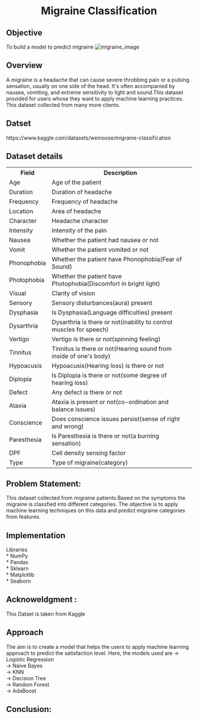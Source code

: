 
<html>
  <h1 align='center'>
    Migraine Classification
  </h1>
  
  
  <h2>
    Objective
  </h2>
  <p1>
      To build a model to predict migraine 
  </p1>
  <img src="https://dornsife.usc.edu/assets/img/news/story/3670.jpg" alt="migraine_image">
  
  
   <h2>
    Overview
   </h2>
   <p1>
     A migraine is a headache that can cause severe throbbing pain or a pulsing sensation, usually on one side of the head. It's often accompanied by nausea, vomiting, and extreme sensitivity to light and sound.This dataset provided for users whose they want to apply machine learning practices. This dataset collected from many more clients.
   </p1>
  
  <h2>
    Datset 
  </h2>
  <p1>
  https://www.kaggle.com/datasets/weinoose/migraine-classification
  </p1>
  
  

  <h2>
    Dataset details
  </h2>
  <p1>
  <table>
  <tr>
    <th>Field</th>
    <th>Description</th>
    
  </tr>
  
  <tr>
    <td>Age</td>
    <td>Age of the patient</td>
    
  </tr>
  <tr>
    <td>Duration</td>
    <td>Duration of headache</td>
    
  </tr>
  <tr>
    <td>Frequency</td>
    <td>Frequency of headache</td>
    
  </tr>
  <tr>
    <td>Location</td>
    <td>Area of headache</td>
    
  </tr>
  <tr>
    <td>Character</td>
    <td>Headache character</td>
    
  </tr>
  <tr>
    <td>Intensity</td>
    <td>Intensity of the pain</td>
    
  </tr>
    
  <tr>
    <td>Nausea</td>
    <td>Whether the patient had nausea or not</td>
    
  </tr>
  <tr>
    <td>Vomit</td>
    <td>Whether the patient vomited or not</td>
    
  </tr>
  <tr>
    <td>Phonophobia</td>
    <td>Whether the patient have Phonophobia(Fear of Sound)</td>
    
  </tr>
  <tr>
    <td>Photophobia</td>
    <td>Whether the patient have Photophobia(Discomfort in bright light)</td>
    
  </tr>
  <tr>
    <td>Visual</td>
    <td>Clarity of vision</td>
    
  </tr>
  <tr>
    <td>Sensory</td>
    <td>Sensory disturbances(aura) present</td>
    
  </tr>
    
  <tr>
    <td>Dysphasia</td>
    <td>Is Dysphasia(Language difficulties) present</td>
    
  </tr>
  

  <tr>
    <td>Dysarthria</td>
    <td>Dysarthria is there or not(inability to control muscles for speech)</td>
    
  </tr>
  
  <tr>
    <td>Vertigo</td>
    <td>Vertigo is there or not(spinning feeling)</td>
    
  </tr>
  <tr>
    <td>Tinnitus</td>
    <td>Tinnitus is there or not(Hearing sound from inside of one's body)</td>
    
  </tr>
    
  <tr>
    <td>Hypoacusis</td>
    <td>Hypoacusis(Hearing loss) is there or not</td>
    
  </tr>
 
  <tr>
    <td>Diplopia</td>
    <td>Is Diplopia is there or not(some degree of hearing loss)</td>
    
  </tr>
  
  <tr>
    <td>Defect</td>
    <td>Any defect is there or not</td>
    
  </tr>
  
  <tr>
    <td>Ataxia</td>
    <td>Ataxia is present or not(co-ordination and balance issues)</td>
    
  </tr>
  
  <tr>
    <td>Conscience</td>
    <td>Does conscience issues persist(sense of right and wrong)</td>
    
  </tr>
  
  <tr>
    <td>Paresthesia</td>
    <td>Is Paresthesia is there or not(a burning sensation)</td>
    
  </tr>
  
  <tr>
    <td>DPF</td>
    <td>Cell density sensing factor</td>
    
  </tr>
  
  
  <tr>
    <td>Type</td>
    <td>Type of migraine(category)</td>
    
  </tr>
    
  </table>
  </p1>
  
  
  <h2>
    Problem Statement:
  </h2>
  <p1>
     This dataset collected from migraine patients.Based on the symptoms the migraine is classfied into different categories. The objective is to apply machine learning techniques on this data and predict migraine categories from features.
  </p1>
  
 

  
  <h2>
    Implementation
  </h2>
  <p1>
    Libraries<br>
    * NumPy<br>
    * Pandas<br>
    * Sklearn<br>
    * Matplotlib<br>
    * Seaborn<br>
  </p1>
    
  
  


  <h2>
     Acknoweldgment :
  </h2>
  <p1>
    This Datset is taken from Kaggle
  </p1>
 
  <h2>
   Approach
  </h2>
  <p1>
The aim is to create a model that helps the users to apply machine learning approach to predict the satisfaction level. Here, the models used are
-> Logistic Regression<br>
-> Naive Bayes<br>
-> KNN<br>
-> Decision Tree<br>
-> Random Forest<br>
-> AdaBoost<br>
  </p1>
  
  
 <h2>   
  Conclusion:
  <h2>


</html>
  
  

